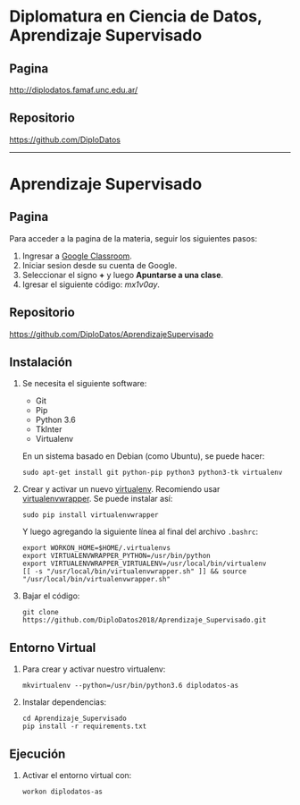 Diplomatura en Ciencia de Datos, Aprendizaje Supervisado
========================================================

Pagina
------

http://diplodatos.famaf.unc.edu.ar/


Repositorio
-----------

https://github.com/DiploDatos

-------------------------------------------------------------------------------

Aprendizaje Supervisado
=======================

Pagina
------

Para acceder a la pagina de la materia, seguir los siguientes pasos:
1. Ingresar a [Google Classroom](https://edu.google.com/intl/es-419/products/productivity-tools/classroom/).
2. Iniciar sesion desde su cuenta de Google.
3. Seleccionar el signo **+** y luego **Apuntarse a una clase**.
4. Igresar el siguiente código: _mx1v0ay_.

Repositorio
-----------

https://github.com/DiploDatos/AprendizajeSupervisado


Instalación
-----------

1.  Se necesita el siguiente software:

    -   Git
    -   Pip
    -   Python 3.6
    -   TkInter
    -   Virtualenv

    En un sistema basado en Debian (como Ubuntu), se puede hacer:

        sudo apt-get install git python-pip python3 python3-tk virtualenv

2.  Crear y activar un nuevo [virtualenv]. Recomiendo usar [virtualenvwrapper]. Se puede instalar así:

        sudo pip install virtualenvwrapper

    Y luego agregando la siguiente línea al final del archivo `.bashrc`:

        export WORKON_HOME=$HOME/.virtualenvs
        export VIRTUALENVWRAPPER_PYTHON=/usr/bin/python
        export VIRTUALENVWRAPPER_VIRTUALENV=/usr/local/bin/virtualenv
        [[ -s "/usr/local/bin/virtualenvwrapper.sh" ]] && source "/usr/local/bin/virtualenvwrapper.sh"

3.  Bajar el código:

        git clone https://github.com/DiploDatos2018/Aprendizaje_Supervisado.git


Entorno Virtual
---------------

1.  Para crear y activar nuestro virtualenv:

        mkvirtualenv --python=/usr/bin/python3.6 diplodatos-as

4.  Instalar dependencias:

        cd Aprendizaje_Supervisado
        pip install -r requirements.txt


Ejecución
---------

1.  Activar el entorno virtual con:

        workon diplodatos-as



<!---------------------- Links ---------------------->
[virtualenv]: http://virtualenv.readthedocs.org/en/latest/virtualenv.html
[virtualenvwrapper]: http://virtualenvwrapper.readthedocs.org/en/latest/install.html#basic-installation
